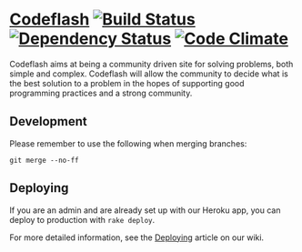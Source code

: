 # [Codeflash](http://codeflash.herokuapp.com) [![Build Status](https://secure.travis-ci.org/codeflash/codeflash.png?branch=master)](http://travis-ci.org/codeflash/codeflash) [![Dependency Status](https://gemnasium.com/codeflash/codeflash.png)](https://gemnasium.com/codeflash/codeflash) [![Code Climate](https://codeclimate.com/github/codeflash/codeflash.png)](https://codeclimate.com/github/codeflash/codeflash)

Codeflash aims at being a community driven site for solving problems, both
simple and complex. Codeflash will allow the community to decide what is the
best solution to a problem in the hopes of supporting good programming practices
and a strong community.

## Development

Please remember to use the following when merging branches:

	git merge --no-ff

## Deploying
If you are an admin and are already set up with our Heroku app, you can deploy to production with `rake deploy`.

For more detailed information, see the [Deploying](https://github.com/codeflash/codeflash/wiki/Deploying) article on our wiki.
